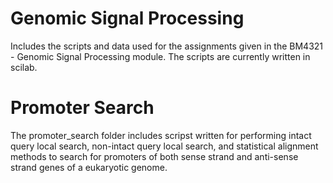 # Genomic Signal Processing
Includes the scripts and data used for the assignments given in the BM4321 - Genomic Signal Processing module. The scripts are currently
written in scilab.

# Promoter Search

The promoter_search folder includes scripst written for performing intact query local search, non-intact query local search,
and statistical alignment methods to search for promoters of both sense strand and anti-sense strand genes of a eukaryotic genome.
